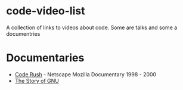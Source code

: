 # code-video-list
A collection of links to videos about code. Some are talks and some a documentries 

# Documentaries 

- [Code Rush](https://www.youtube.com/watch?v=u404SLJj7ig) - Netscape Mozilla Documentary 1998 - 2000
- [The Story of GNU](https://www.youtube.com/watch?v=CsTPTaluKfk)
